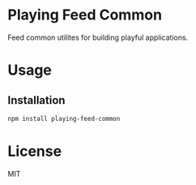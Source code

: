 Playing Feed Common
===================

Feed common utilites for building playful applications.

# Usage

## Installation

```bash
npm install playing-feed-common
```

# License

MIT